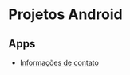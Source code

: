 # Projetos Android

## Apps
- [Informações de contato](https://github.com/XxJoaoQueirozxX/projetos-android/tree/master/CheckButtons)
